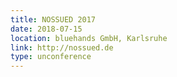 ```yaml
---
title: NOSSUED 2017
date: 2018-07-15
location: bluehands GmbH, Karlsruhe
link: http://nossued.de
type: unconference
---
```

